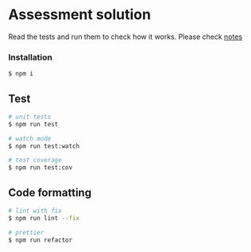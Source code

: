 # Assessment solution 

Read the tests and run them to check how it works.
Please check  [notes](NOTES.md)


### Installation

```bash
$ npm i
```

## Test

```bash
# unit tests
$ npm run test

# watch mode
$ npm run test:watch

# test coverage
$ npm run test:cov
```

## Code formatting

```bash
# lint with fix
$ npm run lint --fix

# prettier
$ npm run refactor
```
